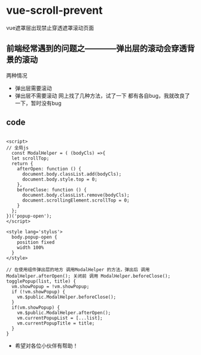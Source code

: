 # vue-scroll-prevent
vue遮罩层出现禁止穿透遮罩滚动页面

## 前端经常遇到的问题之————弹出层的滚动会穿透背景的滚动
两种情况
  - 弹出层需要滚动
  - 弹出层不需要滚动
网上找了几种方法，试了一下 都有各自bug，我就改良了一下，暂时没有bug

## code
```vue

<script>
// 全局js
  const ModalHelper = ( (bodyCls) =>{
  let scrollTop;
  return {
    afterOpen: function () {
      document.body.classList.add(bodyCls);
      document.body.style.top = 0;
    },
    beforeClose: function () {
      document.body.classList.remove(bodyCls);
      document.scrollingElement.scrollTop = 0;
    }
  };
})('popup-open');
</script>

<style lang='stylus'>
  body.popup-open {
    position fixed
    width 100%
  }
</style>

// 在使用组件弹出层的地方 调用ModalHelper 的方法，弹出后 调用 ModalHelper.afterOpen(); 关闭前 调用 ModalHelper.beforeClose();
togglePopup(list, title) {
  vm.showPopup = !vm.showPopup;
  if (!vm.showPopup) {
    vm.$public.ModalHelper.beforeClose();
  }
  if(vm.showPopup) {
    vm.$public.ModalHelper.afterOpen();
    vm.currentPopupList = [...list];
    vm.currentPopupTitle = title;
  }
}
```  

- 希望对各位小伙伴有帮助！
